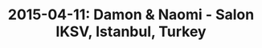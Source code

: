 ---
layout: show
title: '2015-04-11: Damon & Naomi - Salon IKSV, Istanbul, Turkey'
name: 2015-04-11-damon-and-naomi-salon-iksv-istanbul-turkey
show-venue: 'Salon IKSV, Istanbul, Turkey'
show-setlist: 
show-date: 2015-04-11
category: 2015
show-radio: 
show-lastfm: 
show-cancelled: 
performers: [
  "Damon Krukowski - guitar/vocals",
  "Naomi Yang - keyboards/vocals"
  ]
facebook-event-url: 
show-poster-url: 
show-ticket-url: 
show-venue-website: 
show-additional: 
---